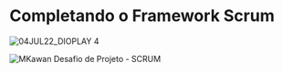 # Completando o Framework Scrum

![04JUL22_DIOPLAY 4](https://github.com/MKawan/completando-framework-scrum/assets/51447066/97b33ac4-0d74-4fd6-8a17-3c8ace1e07d2)



![MKawan Desafio de Projeto - SCRUM](https://github.com/MKawan/completando-framework-scrum/assets/51447066/5fab3068-46e0-4725-b671-988ec43a9828)
